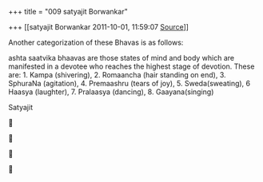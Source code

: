 +++
title = "009 satyajit Borwankar"

+++
[[satyajit Borwankar	2011-10-01, 11:59:07 [Source](https://groups.google.com/g/samskrita/c/wPI6TaAHuv0)]]



Another categorization of these Bhavas is as follows:



ashta saatvika bhaavas are those states of mind and body which are manifested in a devotee who reaches the highest stage of devotion. These are: 1. Kampa (shivering), 2. Romaancha (hair standing on end), 3. SphuraNa (agitation), 4. Premaashru (tears of joy), 5. Sweda(sweating), 6 Haasya (laughter), 7. Pralaasya (dancing), 8. Gaayana(singing)

Satyajit  
  









